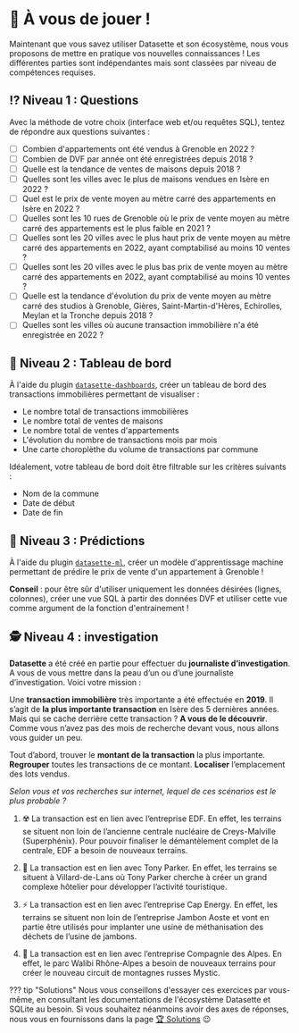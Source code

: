 # 🎲 À vous de jouer !

Maintenant que vous savez utiliser Datasette et son écosystème, nous vous proposons de mettre en pratique vos nouvelles connaissances ! Les différentes parties sont indépendantes mais sont classées par niveau de compétences requises.

## ⁉️ Niveau 1 : Questions

Avec la méthode de votre choix (interface web et/ou requêtes SQL), tentez de répondre aux questions suivantes :

- [ ] Combien d'appartements ont été vendus à Grenoble en 2022 ?
- [ ] Combien de DVF par année ont été enregistrées depuis 2018 ?
- [ ] Quelle est la tendance de ventes de maisons depuis 2018 ?
- [ ] Quelles sont les villes avec le plus de maisons vendues en Isère en 2022 ?
- [ ] Quel est le prix de vente moyen au mètre carré des appartements en Isère en 2022 ?
- [ ] Quelles sont les 10 rues de Grenoble où le prix de vente moyen au mètre carré des appartements est le plus faible en 2021 ?
- [ ] Quelles sont les 20 villes avec le plus haut prix de vente moyen au mètre carré des appartements en 2022, ayant comptabilisé au moins 10 ventes ?
- [ ] Quelles sont les 20 villes avec le plus bas prix de vente moyen au mètre carré des appartements en 2022, ayant comptabilisé au moins 10 ventes ?
- [ ] Quelle est la tendance d'évolution du prix de vente moyen au mètre carré des studios à Grenoble, Gières, Saint-Martin-d'Hères, Echirolles, Meylan et la Tronche depuis 2018 ?
- [ ] Quelles sont les villes où aucune transaction immobilière n'a été enregistrée en 2022 ?

## 🎨 Niveau 2 : Tableau de bord

À l'aide du plugin [`datasette-dashboards`](https://datasette.io/plugins/datasette-dashboards), créer un tableau de bord des transactions immobilières permettant de visualiser :

- Le nombre total de transactions immobilières
- Le nombre total de ventes de maisons
- Le nombre total de ventes d'appartements
- L'évolution du nombre de transactions mois par mois
- Une carte choroplèthe du volume de transactions par commune

Idéalement, votre tableau de bord doit être filtrable sur les critères suivants :

- Nom de la commune
- Date de début
- Date de fin

## 🔮 Niveau 3 : Prédictions

À l'aide du plugin [`datasette-ml`](https://github.com/rclement/datasette-ml), créer un modèle d'apprentissage machine permettant de prédire le prix de vente d'un appartement à Grenoble !

**Conseil** : pour être sûr d'utiliser uniquement les données désirées (lignes, colonnes), créer une vue SQL à partir des données DVF et utiliser cette vue comme argument de la fonction d'entrainement !

## 🕵️ Niveau 4 : investigation

**Datasette** a été créé en partie pour effectuer du **journaliste d’investigation**. A vous de vous mettre dans la peau d’un ou d’une journaliste d’investigation. Voici votre mission :

Une **transaction immobilière** très importante a été effectuée en **2019**. Il s’agit de **la plus importante transaction** en Isère des 5 dernières années. Mais qui se cache derrière cette transaction ? **A vous de le découvrir**. Comme vous n’avez pas des mois de recherche devant vous, nous allons vous guider un peu.

Tout d’abord, trouver le **montant de la transaction** la plus importante. **Regrouper** toutes les transactions de ce montant. **Localiser** l’emplacement des lots vendus.

*Selon vous et vos recherches sur internet, lequel de ces scénarios est le plus probable ?*

1. ☢️ La transaction est en lien avec l’entreprise EDF. En effet, les terrains se situent non loin de l’ancienne centrale nucléaire de Creys-Malville (Superphénix). Pour pouvoir finaliser le démantèlement complet de la centrale, EDF a besoin de nouveaux terrains.

2. 🏀 La transaction est en lien avec Tony Parker. En effet, les terrains se situent à Villard-de-Lans où Tony Parker cherche à créer un grand complexe hôtelier pour développer l’activité touristique.

3. ⚡ La transaction est en lien avec l’entreprise Cap Energy. En effet, les terrains se situent non loin de l’entreprise Jambon Aoste et vont en partie être utilisés pour implanter une usine de méthanisation des déchets de l’usine de jambons.

4. 🎢 La transaction est en lien avec l’entreprise Compagnie des Alpes. En effet, le parc Walibi Rhône-Alpes a besoin de nouveaux terrains pour créer le nouveau circuit de montagnes russes Mystic.

??? tip "Solutions"
    Nous vous conseillons d'essayer ces exercices par vous-même, en consultant les documentations de l'écosystème Datasette et SQLite au besoin.
    Si vous souhaitez néanmoins avoir des axes de réponses, nous vous en fournissons dans la page [🏆 Solutions](./playtime_solutions.md) 😉
